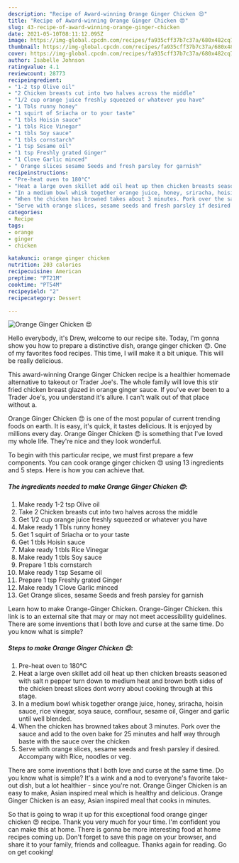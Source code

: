 ```yaml
---
description: "Recipe of Award-winning Orange Ginger Chicken 😍"
title: "Recipe of Award-winning Orange Ginger Chicken 😍"
slug: 43-recipe-of-award-winning-orange-ginger-chicken
date: 2021-05-10T08:11:12.095Z
image: https://img-global.cpcdn.com/recipes/fa935cff37b7c37a/680x482cq70/orange-ginger-chicken-recipe-main-photo.jpg
thumbnail: https://img-global.cpcdn.com/recipes/fa935cff37b7c37a/680x482cq70/orange-ginger-chicken-recipe-main-photo.jpg
cover: https://img-global.cpcdn.com/recipes/fa935cff37b7c37a/680x482cq70/orange-ginger-chicken-recipe-main-photo.jpg
author: Isabelle Johnson
ratingvalue: 4.1
reviewcount: 28773
recipeingredient:
- "1-2 tsp Olive oil"
- "2 Chicken breasts cut into two halves across the middle"
- "1/2 cup orange juice freshly squeezed or whatever you have"
- "1 Tbls runny honey"
- "1 squirt of Sriacha or to your taste"
- "1 tbls Hoisin sauce"
- "1 tbls Rice Vinegar"
- "1 tbls Soy sauce"
- "1 tbls cornstarch"
- "1 tsp Sesame oil"
- "1 tsp Freshly grated Ginger"
- "1 Clove Garlic minced"
- " Orange slices sesame Seeds and fresh parsley for garnish"
recipeinstructions:
- "Pre-heat oven to 180°C"
- "Heat a large oven skillet add oil heat up then chicken breasts seasoned with salt n pepper turn down to medium heat and brown both sides of the chicken breast slices dont worry about cooking through at this stage."
- "In a medium bowl whisk together orange juice, honey, sriracha, hoisin sauce, rice vinegar, soya sauce, cornflour, sesame oil, Ginger and garlic until well blended."
- "When the chicken has browned takes about 3 minutes. Pork over the sauce and add to the oven bake for 25 minutes and half way through baste with the sauce over the chicken"
- "Serve with orange slices, sesame seeds and fresh parsley if desired. Accompany with Rice, noodles or veg."
categories:
- Recipe
tags:
- orange
- ginger
- chicken

katakunci: orange ginger chicken 
nutrition: 203 calories
recipecuisine: American
preptime: "PT21M"
cooktime: "PT54M"
recipeyield: "2"
recipecategory: Dessert

---
```



![Orange Ginger Chicken 😍](https://img-global.cpcdn.com/recipes/fa935cff37b7c37a/680x482cq70/orange-ginger-chicken-recipe-main-photo.jpg)

Hello everybody, it's Drew, welcome to our recipe site. Today, I'm gonna show you how to prepare a distinctive dish, orange ginger chicken 😍. One of my favorites food recipes. This time, I will make it a bit unique. This will be really delicious.

This award-winning Orange Ginger Chicken recipe is a healthier homemade alternative to takeout or Trader Joe&#39;s. The whole family will love this stir fried chicken breast glazed in orange ginger sauce. If you&#39;ve ever been to a Trader Joe&#39;s, you understand it&#39;s allure. I can&#39;t walk out of that place without a.

Orange Ginger Chicken 😍 is one of the most popular of current trending foods on earth. It is easy, it's quick, it tastes delicious. It is enjoyed by millions every day. Orange Ginger Chicken 😍 is something that I've loved my whole life. They're nice and they look wonderful.


To begin with this particular recipe, we must first prepare a few components. You can cook orange ginger chicken 😍 using 13 ingredients and 5 steps. Here is how you can achieve that.

<!--inarticleads1-->

##### The ingredients needed to make Orange Ginger Chicken 😍:

1. Make ready 1-2 tsp Olive oil
1. Take 2 Chicken breasts cut into two halves across the middle
1. Get 1/2 cup orange juice freshly squeezed or whatever you have
1. Make ready 1 Tbls runny honey
1. Get 1 squirt of Sriacha or to your taste
1. Get 1 tbls Hoisin sauce
1. Make ready 1 tbls Rice Vinegar
1. Make ready 1 tbls Soy sauce
1. Prepare 1 tbls cornstarch
1. Make ready 1 tsp Sesame oil
1. Prepare 1 tsp Freshly grated Ginger
1. Make ready 1 Clove Garlic minced
1. Get  Orange slices, sesame Seeds and fresh parsley for garnish


Learn how to make Orange-Ginger Chicken. Orange-Ginger Chicken. this link is to an external site that may or may not meet accessibility guidelines. There are some inventions that I both love and curse at the same time. Do you know what is simple? 

<!--inarticleads2-->

##### Steps to make Orange Ginger Chicken 😍:

1. Pre-heat oven to 180°C
1. Heat a large oven skillet add oil heat up then chicken breasts seasoned with salt n pepper turn down to medium heat and brown both sides of the chicken breast slices dont worry about cooking through at this stage.
1. In a medium bowl whisk together orange juice, honey, sriracha, hoisin sauce, rice vinegar, soya sauce, cornflour, sesame oil, Ginger and garlic until well blended.
1. When the chicken has browned takes about 3 minutes. Pork over the sauce and add to the oven bake for 25 minutes and half way through baste with the sauce over the chicken
1. Serve with orange slices, sesame seeds and fresh parsley if desired. Accompany with Rice, noodles or veg.


There are some inventions that I both love and curse at the same time. Do you know what is simple? It&#39;s a wink and a nod to everyone&#39;s favorite take-out dish, but a lot healthier - since you&#39;re not. Orange Ginger Chicken is an easy to make, Asian inspired meal which is healthy and delicious. Orange Ginger Chicken is an easy, Asian inspired meal that cooks in minutes. 

So that is going to wrap it up for this exceptional food orange ginger chicken 😍 recipe. Thank you very much for your time. I'm confident you can make this at home. There is gonna be more interesting food at home recipes coming up. Don't forget to save this page on your browser, and share it to your family, friends and colleague. Thanks again for reading. Go on get cooking!
